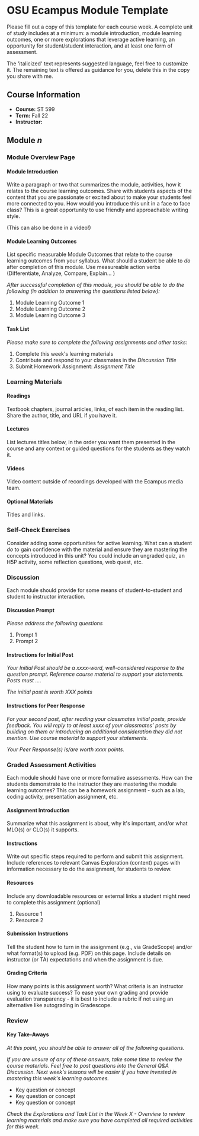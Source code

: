 # OSU Ecampus Module Template

Please fill out a copy of this template for each course week. A complete unit of study includes at a minimum: a module introduction, module learning outcomes, one or more explorations that leverage active learning, an opportunity for student/student interaction, and at least one form of assessment.

The 'italicized' text represents suggested language, feel free to customize it. The remaining text is offered as guidance for you, delete this in the copy you share with me.

## Course Information

* **Course:** ST 599
* **Term:** Fall 22
* **Instructor:**

## Module _n_

### Module Overview Page

#### Module Introduction

Write a paragraph or two that summarizes the module, activities, how it relates to the course learning outcomes. Share with students aspects of the content that you are passionate or excited about to make your students feel more connected to you. How would you introduce this unit in a face to face class? This is a great opportunity to use friendly and approachable writing style.

(This can also be done in a video!)

#### Module Learning Outcomes

List specific measurable Module Outcomes that relate to the course learning outcomes from your syllabus. What should a student be able to _do_ after completion of this module. Use measureable action verbs (Differentiate, Analyze, Compare, Explain... )
  
_After successful completion of this module, you should be able to do the following (in addition to answering the questions listed below):_

1. Module Learning Outcome 1
2. Module Learning Outcome 2
3. Module Learning Outcome 3

#### Task List

_Please make sure to complete the following assignments and other tasks:_

1. Complete this week's learning materials
2. Contribute and respond to your classmates in the _Discussion Title_
3. Submit Homework Assignment: _Assignment Title_

### Learning Materials

#### Readings

Textbook chapters, journal articles, links, of each item in the reading list. Share the author, title, and URL if you have it.

#### Lectures

List lectures titles below, in the order you want them presented in the course and any context or guided questions for the students as they watch it.

#### Videos

Video content outside of recordings developed with the Ecampus media team.

#### Optional Materials

Titles and links.

### Self-Check Exercises

Consider adding some opportunities for active learning. What can a student _do_ to gain confidence with the material and ensure they are mastering the concepts introduced in this unit? You could include an ungraded quiz, an H5P activity, some reflection questions, web quest, etc.

### Discussion

Each module should provide for some means of student-to-student and student to instructor interaction.

#### Discussion Prompt

_Please address the following questions_

1. Prompt 1
2. Prompt 2

#### Instructions for Initial Post

_Your Initial Post should be a xxxx-word, well-considered response to the question prompt. Reference course material to support your statements. Posts must ...._

_The initial post is worth XXX points_

#### Instructions for Peer Response

_For your second post, after reading your classmates initial posts, provide feedback. You will reply to at least xxxx of your classmates’ posts by building on them or introducing an additional consideration they did not mention. Use course material to support your statements._

_Your Peer Response(s) is/are worth xxxx points._

### Graded Assessment Activities

Each module should have one or more formative assessments. How can the students demonstrate to the instructor they are mastering the module learning outcomes? This can be a homework assignment - such as a lab, coding activity, presentation assignment, etc.

#### Assignment Introduction

Summarize what this assignment is about, why it's important, and/or what MLO(s) or CLO(s) it supports.

#### Instructions

Write out specific steps required to perform and submit this assignment. Include references to relevant Canvas Exploration (content) pages with information necessary to do the assignment, for students to review.

#### Resources

Include any downloadable resources or external links a student might need to complete this assignment (optional)

1. Resource 1
2. Resource 2

#### Submission Instructions

Tell the student how to turn in the assignment (e.g., via GradeScope) and/or what format(s) to upload (e.g. PDF) on this page. Include details on instructor (or TA) expectations and when the assignment is due.

#### Grading Criteria

How many points is this assignment worth? What criteria is an instructor using to evaluate success? To ease your own grading and provide evaluation transparency - it is best to include a rubric if not using an alternative like autograding in Gradescope.

### Review

#### Key Take-Aways

_At this point, you should be able to answer all of the following questions._

_If you are unsure of any of these answers, take some time to review the course materials. Feel free to post questions into the General Q&A Discussion. Next week's lessons will be easier if you have invested in mastering this week's learning outcomes._

* Key question or concept
* Key question or concept
* Key question or concept

_Check the Explorations and Task List in the Week X - Overview to review learning materials and make sure you have completed all required activities for this week._
